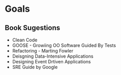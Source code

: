 # Goals

## Book Sugestions

- Clean Code
- GOOSE - Growiing OO Software Guided By Tests
- Refactoring - Marting Fowler
- Deisgning Data-Intensive Applications
- Designing Event Drtiven Applications
- SRE Guide by Google
